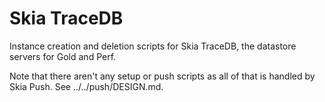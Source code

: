 Skia TraceDB
============

Instance creation and deletion scripts for Skia TraceDB, the datastore
servers for Gold and Perf.

Note that there aren't any setup or push scripts as all of that is handled by
Skia Push. See ../../push/DESIGN.md.

